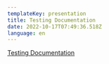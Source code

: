 ```yaml
---
templateKey: presentation
title: Testing Documentation
date: 2022-10-17T07:49:36.518Z
language: en
---
```

[Testing Documentation](https://drive.google.com/file/d/1FLii3zqWub-bOmq65zfBGVt7uvAEGDaV/view?usp=sharing)
